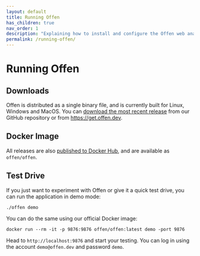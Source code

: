 ```yaml
---
layout: default
title: Running Offen
has_children: true
nav_order: 1
description: "Explaining how to install and configure the Offen web analytics software."
permalink: /running-offen/
---
```


# Running Offen

## Downloads

Offen is distributed as a single binary file, and is currently built for Linux, Windows and MacOS. You can [download the most recent release][repo-releases] from our GitHub repository or from <https://get.offen.dev>.

[repo-releases]: https://github.com/offen/offen/releases

## Docker Image

All releases are also [published to Docker Hub][docker-hub], and are available as `offen/offen`.

[docker-hub]: https://hub.docker.com/r/offen/offen

## Test Drive

If you just want to experiment with Offen or give it a quick test drive, you can run the application in demo mode:

```
./offen demo
```

You can do the same using our official Docker image:

```
docker run --rm -it -p 9876:9876 offen/offen:latest demo -port 9876
```

Head to `http://localhost:9876` and start your testing. You can log in using the account `demo@offen.dev` and password `demo`.


